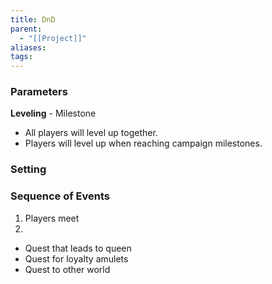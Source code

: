 ```yaml
---
title: DnD
parent:
  - "[[Project]]"
aliases: 
tags:
---
```

### Parameters
**Leveling** - Milestone
- All players will level up together.
- Players will level up when reaching campaign milestones.
### Setting
### Sequence of Events
1. Players meet
2. 
- Quest that leads to queen
- Quest for loyalty amulets
- Quest to other world